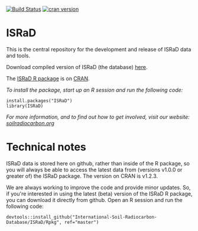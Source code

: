 [![Build Status](https://travis-ci.com/International-Soil-Radiocarbon-Database/ISRaD.svg?branch=master)](https://travis-ci.com/International-Soil-Radiocarbon-Database/ISRaD/)
[![cran
version](https://www.r-pkg.org/badges/version/ISRaD)](https://cran.r-project.org/package=ISRaD)

# ISRaD
This is the central repository for the development and release of ISRaD data and tools.

Download compiled version of ISRaD (the database) [here](https://github.com/International-Soil-Radiocarbon-Database/ISRaD/blob/master/ISRaD_data_files/database/ISRaD_database_files.zip).

The [ISRaD R package](https://CRAN.R-project.org/package=ISRaD) is on [CRAN](https://cran.r-project.org/).

*To install the package, start up an R session and run the following code:*
```
install.packages("ISRaD")
library(ISRaD)
```

*For more information, and to find out how to get involved, visit our website: [soilradiocarbon.org](www.soilradiocarbon.org)*

# Technical notes 
ISRaD data is stored here on github, rather than inside of the R package, so you will always be able to access the latest data from (versions v1.0.0 or greater of) the ISRaD package. The version on CRAN is v1.2.3.

We are always working to improve the code and provide minor updates. So, if you're interested in using the latest (beta) version of the ISRaD R package, you can download it directly from github. Open an R session and run the following code:

```
devtools::install_github("International-Soil-Radiocarbon-Database/ISRaD/Rpkg", ref="master")
```
